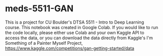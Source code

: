 # meds-5511-GAN


This is a project for CU Boulder's DTSA 5511 - Intro to Deep Learning course. This notebook was created in Google Colab. If you would like to run the code locally, please either use Colab and your own Kaggle API to access the data, or you can download the data directly from Kaggle's I'm Something of a Painter Myself Project, https://www.kaggle.com/competitions/gan-getting-started/data 
